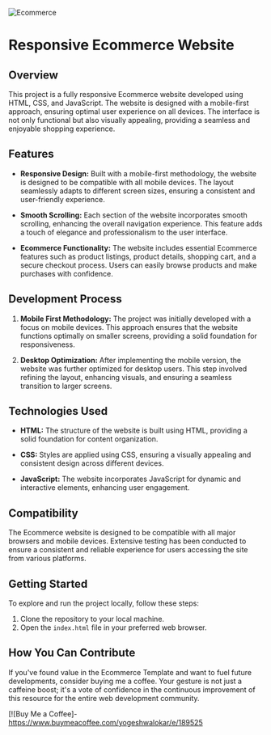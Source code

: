 ![Ecommerce](https://github.com/yogeshwalokar786/HTML-CSS-Ecommerce-Template/assets/85150416/350c4ef1-eacc-4825-8490-4bf3fb035f23)
# Responsive Ecommerce Website

## Overview

This project is a fully responsive Ecommerce website developed using HTML, CSS, and JavaScript. The website is designed with a mobile-first approach, ensuring optimal user experience on all devices. The interface is not only functional but also visually appealing, providing a seamless and enjoyable shopping experience.

## Features

- **Responsive Design:** Built with a mobile-first methodology, the website is designed to be compatible with all mobile devices. The layout seamlessly adapts to different screen sizes, ensuring a consistent and user-friendly experience.

- **Smooth Scrolling:** Each section of the website incorporates smooth scrolling, enhancing the overall navigation experience. This feature adds a touch of elegance and professionalism to the user interface.

- **Ecommerce Functionality:** The website includes essential Ecommerce features such as product listings, product details, shopping cart, and a secure checkout process. Users can easily browse products and make purchases with confidence.

## Development Process

1. **Mobile First Methodology:** The project was initially developed with a focus on mobile devices. This approach ensures that the website functions optimally on smaller screens, providing a solid foundation for responsiveness.

2. **Desktop Optimization:** After implementing the mobile version, the website was further optimized for desktop users. This step involved refining the layout, enhancing visuals, and ensuring a seamless transition to larger screens.

## Technologies Used

- **HTML:** The structure of the website is built using HTML, providing a solid foundation for content organization.

- **CSS:** Styles are applied using CSS, ensuring a visually appealing and consistent design across different devices.

- **JavaScript:** The website incorporates JavaScript for dynamic and interactive elements, enhancing user engagement.

## Compatibility

The Ecommerce website is designed to be compatible with all major browsers and mobile devices. Extensive testing has been conducted to ensure a consistent and reliable experience for users accessing the site from various platforms.

## Getting Started

To explore and run the project locally, follow these steps:

1. Clone the repository to your local machine.
2. Open the `index.html` file in your preferred web browser.

## How You Can Contribute

If you've found value in the Ecommerce Template and want to fuel future developments, consider buying me a coffee. Your gesture is not just a caffeine boost; it's a vote of confidence in the continuous improvement of this resource for the entire web development community.

[![Buy Me a Coffee]-https://www.buymeacoffee.com/yogeshwalokar/e/189525

